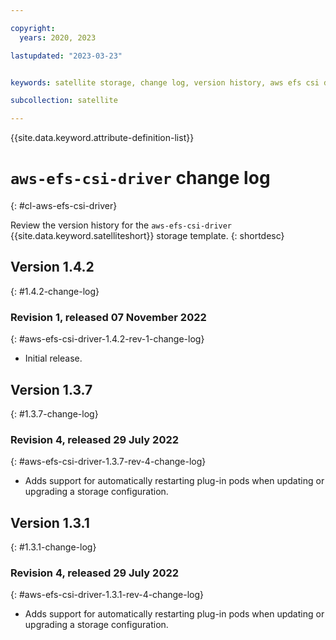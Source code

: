 ```yaml
---

copyright:
  years: 2020, 2023

lastupdated: "2023-03-23"


keywords: satellite storage, change log, version history, aws efs csi driver

subcollection: satellite

---
```


{{site.data.keyword.attribute-definition-list}}

# `aws-efs-csi-driver` change log
{: #cl-aws-efs-csi-driver}

Review the version history for the `aws-efs-csi-driver` {{site.data.keyword.satelliteshort}} storage template.
{: shortdesc}

## Version 1.4.2
{: #1.4.2-change-log}


### Revision 1, released 07 November 2022
{: #aws-efs-csi-driver-1.4.2-rev-1-change-log}


- Initial release.


## Version 1.3.7
{: #1.3.7-change-log}


### Revision 4, released 29 July 2022
{: #aws-efs-csi-driver-1.3.7-rev-4-change-log}


- Adds support for automatically restarting plug-in pods when updating or upgrading a storage configuration.


## Version 1.3.1
{: #1.3.1-change-log}


### Revision 4, released 29 July 2022
{: #aws-efs-csi-driver-1.3.1-rev-4-change-log}


- Adds support for automatically restarting plug-in pods when updating or upgrading a storage configuration.


